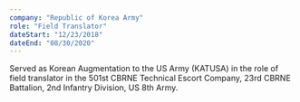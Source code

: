 ```yaml
---
company: "Republic of Korea Army"
role: "Field Translator"
dateStart: "12/23/2018"
dateEnd: "08/30/2020"
---
```


Served as Korean Augmentation to the US Army (KATUSA) in the role of field translator in the 501st CBRNE Technical Escort Company, 23rd CBRNE Battalion, 2nd Infantry Division, US 8th Army.